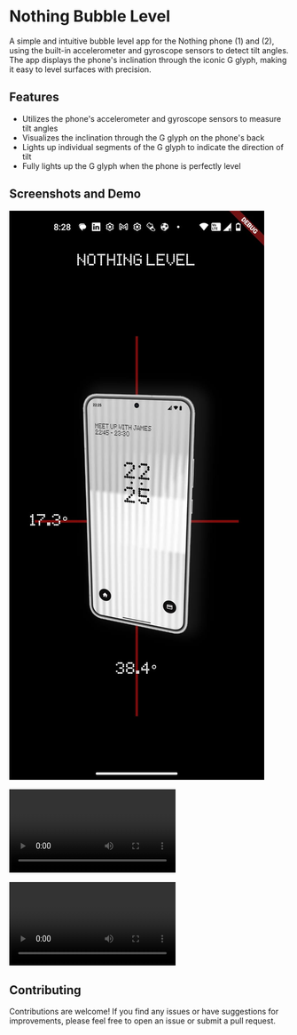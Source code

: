 # Nothing Bubble Level

A simple and intuitive bubble level app for the Nothing phone (1) and (2), using the built-in accelerometer and gyroscope sensors to detect tilt angles. The app displays the phone's inclination through the iconic G glyph, making it easy to level surfaces with precision.

## Features

- Utilizes the phone's accelerometer and gyroscope sensors to measure tilt angles
- Visualizes the inclination through the G glyph on the phone's back
- Lights up individual segments of the G glyph to indicate the direction of tilt
- Fully lights up the G glyph when the phone is perfectly level

## Screenshots and Demo

![App screenshot](<app_screenshot.jpeg>)

<video controls src="individual_glyph_video.mp4" title="Individual glyph lighting"></video>

<video controls src="surface_levelling.mp4" title="Surface levelling"></video>

## Contributing
Contributions are welcome! If you find any issues or have suggestions for improvements, please feel free to open an issue or submit a pull request.
